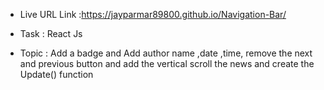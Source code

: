 - Live URL Link :https://jayparmar89800.github.io/Navigation-Bar/

 * Task : React Js 

 - Topic :  Add a badge and Add author name ,date ,time, remove the next and previous button and add the vertical scroll the news and create the Update() function 
